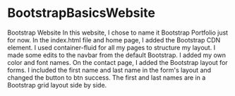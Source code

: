 # BootstrapBasicsWebsite
Bootstrap Website
In this website, I chose to name it Bootstrap Portfolio just for now. 
In the index.html file and home page, I added the Bootstrap CDN element. I used container-fluid  for all my pages to structure my layout.
I made some edits to the navbar from the default Bootstrap. I added my own color and font names.
On the contact page, I added the Bootstrap layout for forms. I included the first name and last name in the form's layout and changed the button to btn success.
The first and last names are in a Bootstrap grid layout side by side. 
